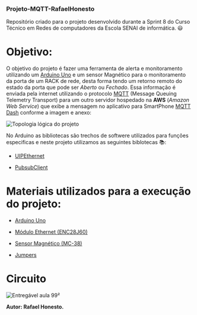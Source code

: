 ### Projeto-MQTT-RafaelHonesto  
Repositório criado para o projeto desenvolvido durante a Sprint 8 do Curso Técnico em Redes de computadores da Escola SENAI de informática. :smiley:

# Objetivo:

O objetivo do projeto é fazer uma ferramenta de alerta e monitoramento utilizando um [Arduino Uno](https://www.arduino.cc/) e um sensor Magnético para o monitoramento da porta de um RACK de rede, desta forma tendo um retorno remoto do estado da porta que pode ser *Aberto* ou *Fechado*. Essa informação é enviada pela internet utilizando o protocolo [MQTT](https://mqtt.org/) (Message Queuing Telemetry Transport) para um outro servidor hospedado na **AWS** (*Amazon Web Service*) que exibe a mensagem no aplicativo para SmartPhone [MQTT Dash](https://play.google.com/store/apps/details?id=net.routix.mqttdash&hl=pt_BR&gl=US) conforme a imagem e anexo:


![Topologia lógica do projeto](https://user-images.githubusercontent.com/73251227/106644250-9fafc480-6569-11eb-81d9-82ff9a5cc126.PNG)

No Arduino as bibliotecas são trechos de softwere utilizados para funções especificas e neste projeto utilizamos as seguintes biblotecas :books::

* [UIPEthernet](https://github.com/UIPEthernet/UIPEthernet)

* [PubsubClient](https://github.com/knolleary/pubsubclient) 

# Materiais utilizados para a execução do projeto:

* [Arduino Uno](https://www.arduino.cc/)

* [Módulo Ethernet (ENC28J60)](https://www.arduino.cc/search?q=M%C3%B3dulo%20Ethernet%20%28ENC28J60%29)

* [Sensor Magnético (MC-38)](https://blogmasterwalkershop.com.br/arduino/como-usar-com-arduino-sensor-magnetico-com-fio-para-alarme-mc-38/)

* [Jumpers](https://www.arduino.cc/search?q=jumpers&tab=store)

# Circuito 



![Entregável aula 99²](https://user-images.githubusercontent.com/73251227/106649666-ab52b980-6570-11eb-98f2-cba4f8a6c201.PNG)

**Autor: Rafael Honesto.**
